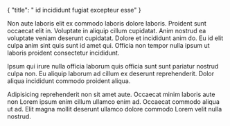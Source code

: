 {
  "title": " id incididunt fugiat excepteur esse"
}

Non aute laboris elit ex commodo laboris dolore laboris. Proident sunt occaecat elit in. Voluptate in aliquip cillum cupidatat. Anim nostrud ea voluptate veniam deserunt cupidatat. Dolore et incididunt anim do. Eu id elit culpa anim sint quis sunt id amet qui. Officia non tempor nulla ipsum ut laboris proident consectetur incididunt.

Ipsum qui irure nulla officia laborum quis officia sunt sunt pariatur nostrud culpa non. Eu aliquip laborum ad cillum ex deserunt reprehenderit. Dolor aliqua incididunt commodo proident aliqua.

Adipisicing reprehenderit non sit amet aute. Occaecat minim laboris aute non Lorem ipsum enim cillum ullamco enim ad. Occaecat commodo aliqua ut ad. Elit magna mollit deserunt ullamco dolore commodo Lorem velit nulla nostrud.